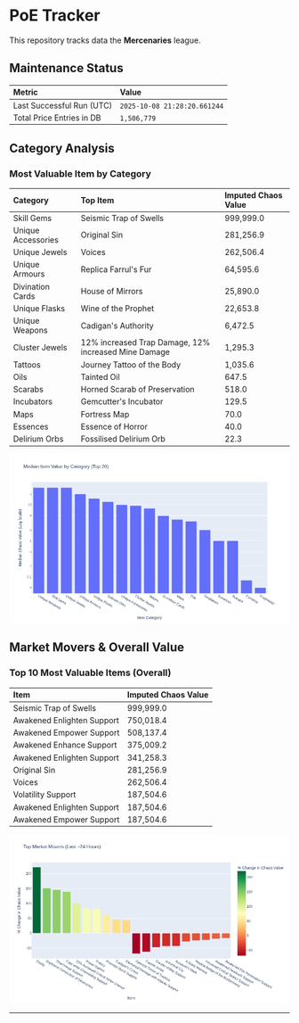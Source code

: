 # PoE Tracker

This repository tracks data the **Mercenaries** league.

## Maintenance Status

<!-- START_MAINTENANCE -->
| Metric | Value |
|:---|:---|
| Last Successful Run (UTC) | `2025-10-08 21:28:20.661244` |
| Total Price Entries in DB | `1,506,779` |

<!-- END_MAINTENANCE -->

## Category Analysis

<!-- START_CATEGORY_ANALYSIS -->
### Most Valuable Item by Category
| Category | Top Item | Imputed Chaos Value |
| :--- | :--- | :--- |
| Skill Gems | Seismic Trap of Swells | 999,999.0 |
| Unique Accessories | Original Sin | 281,256.9 |
| Unique Jewels | Voices | 262,506.4 |
| Unique Armours | Replica Farrul's Fur | 64,595.6 |
| Divination Cards | House of Mirrors | 25,890.0 |
| Unique Flasks | Wine of the Prophet | 22,653.8 |
| Unique Weapons | Cadigan's Authority | 6,472.5 |
| Cluster Jewels | 12% increased Trap Damage, 12% increased Mine Damage | 1,295.3 |
| Tattoos | Journey Tattoo of the Body | 1,035.6 |
| Oils | Tainted Oil | 647.5 |
| Scarabs | Horned Scarab of Preservation | 518.0 |
| Incubators | Gemcutter's Incubator | 129.5 |
| Maps | Fortress Map | 70.0 |
| Essences | Essence of Horror | 40.0 |
| Delirium Orbs | Fossilised Delirium Orb | 22.3 |


![Category Analysis Chart](charts/category_analysis.png)
<!-- END_CATEGORY_ANALYSIS -->

## Market Movers & Overall Value

<!-- START_ANALYSIS -->
### Top 10 Most Valuable Items (Overall)
| Item | Imputed Chaos Value |
| :--- | :--- |
| Seismic Trap of Swells | 999,999.0 |
| Awakened Enlighten Support | 750,018.4 |
| Awakened Empower Support | 508,137.4 |
| Awakened Enhance Support | 375,009.2 |
| Awakened Enlighten Support | 341,258.3 |
| Original Sin | 281,256.9 |
| Voices | 262,506.4 |
| Volatility Support | 187,504.6 |
| Awakened Enlighten Support | 187,504.6 |
| Awakened Empower Support | 187,504.6 |


![Market Movers Chart](charts/market_movers.png)
<!-- END_ANALYSIS -->

---
